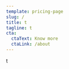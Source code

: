 ```yaml
---
template: pricing-page
slug: /
title: t
tagline: t
cta:
  ctaText: Know more
  ctaLink: /about
---
```

t